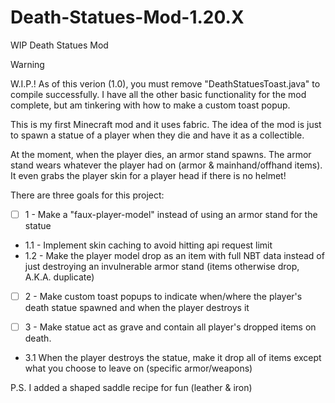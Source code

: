 # Death-Statues-Mod-1.20.X
WIP Death Statues Mod

> [!WARNING]
> W.I.P.! As of this verion (1.0), you must remove "DeathStatuesToast.java" to compile successfully. I have all the other basic functionality for the mod complete, but am tinkering with how to make a custom toast popup.

This is my first Minecraft mod and it uses fabric. The idea of the mod is just to spawn a statue of a player when they die and have it as a collectible.

At the moment, when the player dies, an armor stand spawns. The armor stand wears whatever the player had on (armor & mainhand/offhand items). It even grabs the player skin for a player head if there is no helmet!

There are three goals for this project:

- [ ] 1 - Make a "faux-player-model" instead of using an armor stand for the statue
* 1.1 - Implement skin caching to avoid hitting api request limit
* 1.2 -  Make the player model drop as an item with full NBT data instead of just destroying an invulnerable armor stand (items otherwise drop, A.K.A. duplicate)

- [ ] 2 - Make custom toast popups to indicate when/where the player's death statue spawned and when the player destroys it

- [ ] 3 - Make statue act as grave and contain all player's dropped items on death. 
- 3.1 When the player destroys the statue, make it drop all of items except what you choose to leave on (specific armor/weapons)

P.S. I added a shaped saddle recipe for fun (leather & iron)
